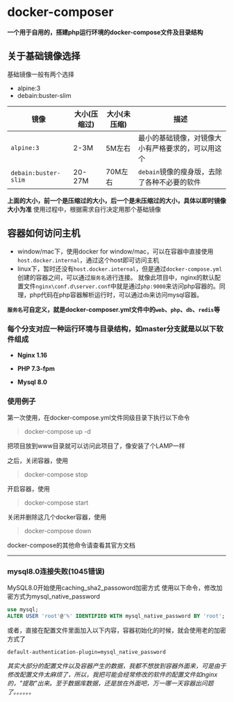 # docker-composer
**一个用于自用的，搭建php运行环境的docker-compose文件及目录结构**

## 关于基础镜像选择

基础镜像一般有两个选择

* alpine:3
* debain:buster-slim

| 镜像 | 大小(压缩过) | 大小(未压缩) | 描述 |
|---|---|---|---|
| `alpine:3` | 2-3M | 5M左右 | 最小的基础镜像，对镜像大小有严格要求的，可以用这个 |
| `debain:buster-slim` | 20-27M | 70M左右 | `debain`镜像的瘦身版，去除了各种不必要的软件 |

**上面的大小，前一个是压缩过的大小，后一个是未压缩过的大小，具体以即时镜像大小为准**
使用过程中，根据需求自行决定用那个基础镜像

## 容器如何访问主机

- window/mac下，使用docker for window/mac，可以在容器中直接使用`host.docker.internal`，通过这个host即可访问主机
- linux下，暂时还没有`host.docker.internal`，但是通过`docker-compose.yml`创建的容器之间，可以通过`服务名`进行连接。
就像此项目中，nginx的默认配置文件`nginx\conf.d\server.conf`中就是通过`php:9000`来访问php容器的。同理，php代码在php容器解析运行时，可以通过`db`来访问mysql容器。

**`服务名`可自定义，就是docker-composer.yml文件中的`web`、`php`、`db`、`redis`等**

### 每个分支对应一种运行环境与目录结构，如master分支就是以以下软件组成

- **Nginx 1.16**

- **PHP 7.3-fpm**

- **Mysql 8.0**


### 使用例子

第一次使用，在docker-compose.yml文件同级目录下执行以下命令

>docker-compose up -d

把项目放到www目录就可以访问此项目了，像安装了个LAMP一样

之后，关闭容器，使用

> docker-compose stop

开启容器，使用

> docker-compose start

关闭并删除这几个docker容器，使用

> docker-compose down

docker-compose的其他命令请查看其官方文档

***

### mysql8.0连接失败(1045错误)

MySQL8.0开始使用caching_sha2_passoword加密方式
使用以下命令，修改加密方式为mysql_native_password

```sql
use mysql;
ALTER USER 'root'@'%' IDENTIFIED WITH mysql_native_password BY 'root';
```

或者，直接在配置文件里面加入以下内容，容器初始化的时候，就会使用老的加密方式了
```
default-authentication-plugin=mysql_native_password
```

*其实大部分的配置文件以及容器产生的数据，我都不想放到容器外面来，可是由于修改配置文件太麻烦了，所以，我把可能会经常修改的软件的配置文件如nginx的，"提取"出来。至于数据库数据，还是放在外面吧，万一哪一天容器出问题了。。。。。。*